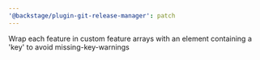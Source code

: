 ```yaml
---
'@backstage/plugin-git-release-manager': patch
---
```


Wrap each feature in custom feature arrays with an element containing a 'key' to avoid missing-key-warnings
